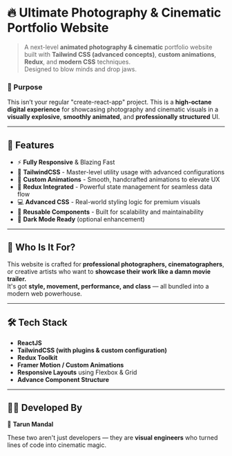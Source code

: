 # 🔥 Ultimate Photography & Cinematic Portfolio Website

> A next-level **animated photography & cinematic** portfolio website built with **Tailwind CSS (advanced concepts)**, **custom animations**, **Redux**, and **modern CSS** techniques.  
> Designed to blow minds and drop jaws.  

### 🎯 Purpose

This isn’t your regular "create-react-app" project. This is a **high-octane digital experience** for showcasing photography and cinematic visuals in a **visually explosive**, **smoothly animated**, and **professionally structured** UI.

---

## 🚀 Features

- ⚡ **Fully Responsive** & Blazing Fast  
- 🎨 **TailwindCSS** - Master-level utility usage with advanced configurations  
- 💫 **Custom Animations** - Smooth, handcrafted animations to elevate UX  
- 🧠 **Redux Integrated** - Powerful state management for seamless data flow  
- 💻 **Advanced CSS** - Real-world styling logic for premium visuals  
- 🔄 **Reusable Components** - Built for scalability and maintainability  
- 🌙 **Dark Mode Ready** (optional enhancement)  

---

## 📸 Who Is It For?

This website is crafted for **professional photographers, cinematographers**, or creative artists who want to **showcase their work like a damn movie trailer.**  
It's got **style, movement, performance, and class** — all bundled into a modern web powerhouse.

---

## 🛠️ Tech Stack

- **ReactJS**  
- **TailwindCSS (with plugins & custom configuration)**  
- **Redux Toolkit**  
- **Framer Motion / Custom Animations**  
- **Responsive Layouts** using Flexbox & Grid  
- **Advance Component Structure**

---
## 🧑‍💻 Developed By

👑 **Tarun Mandal**  

These two aren't just developers — they are **visual engineers** who turned lines of code into cinematic magic.
